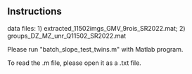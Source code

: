 ## Instructions

data files: 1) extracted_11502imgs_GMV_9rois_SR2022.mat; 2) groups_DZ_MZ_unr_Q11502_SR2022.mat

Please run "batch_slope_test_twins.m" with Matlab program.

To read the .m file, please open it as a .txt file.
